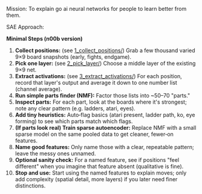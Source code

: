 Mission: To explain go ai neural networks for people to learn better from them. 

SAE Approach:

**Minimal Steps (n00b version)**

1. **Collect positions:** (see [1_collect_positions/](1_collect_positions/)) Grab a few thousand varied 9×9 board snapshots (early, fights, endgame).
2. **Pick one layer:** (see [2_pick_layer/](2_pick_layer/)) Choose a middle layer of the existing 9×9 net.
3. **Extract activations:** (see [3_extract_activations/](3_extract_activations/)) For each position, record that layer's output and average it down to one number list (channel average).
4. **Run simple parts finder (NMF):** Factor those lists into \~50–70 "parts."
5. **Inspect parts:** For each part, look at the boards where it's strongest; note any clear pattern (e.g. ladders, atari, eyes).
6. **Add tiny heuristics:** Auto‑flag basics (atari present, ladder path, ko, eye forming) to see which parts match which flags.
7. **(If parts look real) Train sparse autoencoder:** Replace NMF with a small sparse model on the same pooled data to get cleaner, fewer‑on features.
8. **Name good features:** Only name those with a clear, repeatable pattern; leave the messy ones unnamed.
9. **Optional sanity check:** For a named feature, see if positions "feel different" when you imagine that feature absent (qualitative is fine).
10. **Stop and use:** Start using the named features to explain moves; only add complexity (spatial detail, more layers) if you later need finer distinctions.

